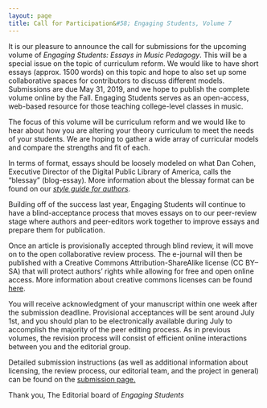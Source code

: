 ```yaml
---
layout: page
title: Call for Participation&#58; Engaging Students, Volume 7
---
```


It is our pleasure to announce the call for submissions for the upcoming volume of <i>Engaging Students: Essays in Music Pedagogy</i>. This will be a special issue on the topic of curriculum reform. We would like to have short essays (approx. 1500 words) on this topic and hope to also set up some collaborative spaces for contributors to discuss different models. Submissions are due May 31, 2019, and we hope to publish the complete volume online by the Fall. Engaging Students serves as an open-access, web-based resource for those teaching college-level classes in music.

The focus of this volume will be curriculum reform and we would like to hear about how you are altering your theory curriculum to meet the needs of your students. We are hoping to gather a wide array of curricular models and compare the strengths and fit of each. 
 
 In terms of format, essays should be loosely modeled on what Dan Cohen, Executive Director of the Digital Public Library of America, calls the “blessay” (blog-essay). More information about the blessay format can be found on our [*style guide for authors*](http://www.flipcamp.org/esstyle/).

Building off of the success last year, Engaging Students will continue to have a blind-acceptance process that moves essays on to our peer-review stage where authors and peer-editors work together to improve essays and prepare them for publication.  

Once an article is provisionally accepted through blind review, it will move on to the open collaborative review process. The e-journal will then be published with a Creative Commons Attribution-ShareAlike license (CC BY–SA) that will protect authors’ rights while allowing for free and open online access. More information about creative commons licenses can be found [here](http://creativecommons.org/licenses/).  

You will receive acknowledgment of your manuscript within one week after the submission deadline. Provisional acceptances will be sent around July 1st, and you should plan to be electronically available during July to accomplish the majority of the peer editing process. As in previous volumes, the revision process will consist of efficient online interactions between you and the editorial group.

Detailed submission instructions (as well as additional information about licensing, the review process, our editorial team, and the project in general) can be found on the [submission page.](/essubmit/)
 
Thank you,
The Editorial board of <i>Engaging Students</i>
